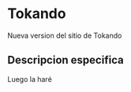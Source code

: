 Tokando
=======
Nueva version del sitio de Tokando


Descripcion especifica
----------------------
Luego la haré

